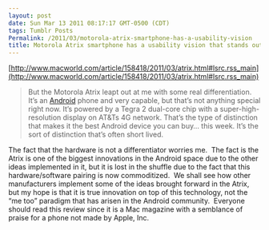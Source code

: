```yaml
---
layout: post
date: Sun Mar 13 2011 08:17:17 GMT-0500 (CDT)
tags: Tumblr Posts
Permalink: /2011/03/motorola-atrix-smartphone-has-a-usability-vision
title: Motorola Atrix smartphone has a usability vision that stands out - Macworld
---
```


[http://www.macworld.com/article/158418/2011/03/atrix.html#lsrc.rss_main](http://www.macworld.com/article/158418/2011/03/atrix.html#lsrc.rss_main)

> <span>But the Motorola Atrix leapt out at me with some real differentiation. It’s an [Android](http://www.computerworld.com/s/article/9178688/Android_news_reviews_more) phone and very capable, but that’s not anything special right now. It’s powered by a Tegra 2 dual-core chip with a super-high-resolution display on AT&Ts 4G network. That’s the type of distinction that makes it the best Android device you can buy… this week. It’s the sort of distinction that’s often short lived.</span>

<span>The fact that the hardware is not a differentiator worries me.  The fact is the Atrix is one of the biggest innovations in the Android space due to the other ideas implemented in it, but it is lost in the shuffle due to the fact that this hardware/software pairing is now commoditized.  We shall see how other manufacturers implement some of the ideas brought forward in the Atrix, but my hope is that it is true innovation on top of this technology, not the “me too” paradigm that has arisen in the Android community.  Everyone should read this review since it is a Mac magazine with a semblance of praise for a phone not made by Apple, Inc.</span>
